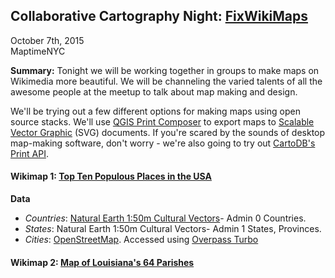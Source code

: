 ## Collaborative Cartography Night: [FixWikiMaps](http://fixwikimaps.tumblr.com)

October 7th, 2015  
MaptimeNYC

**Summary:** Tonight we will be working together in groups to make maps on Wikimedia more beautiful.  We will be channeling the varied talents of all the awesome people at the meetup to talk about map making and design.  

We'll be trying out a few different options for making maps using open source stacks.  We'll use [QGIS Print Composer](http://docs.qgis.org/2.0/en/docs/user_manual/print_composer/print_composer.html) to export maps to [Scalable Vector Graphic](https://en.wikipedia.org/wiki/Scalable_Vector_Graphics) (SVG) documents.  If you're scared by the sounds of desktop map-making software, don't worry - we're also going to try out [CartoDB's Print API](http://blog.cartodb.com/static-maps/).



#### Wikimap 1:  [Top Ten Populous Places in the USA](https://en.wikipedia.org/wiki/List_of_United_States_cities_by_population#/media/File:United_States_Administrative_Divisions_Cities.svg)  
**Data**  
- *Countries*:  [Natural Earth 1:50m Cultural Vectors](http://www.naturalearthdata.com/downloads/50m-cultural-vectors/)- Admin 0 Countries.  
- *States*:  Natural Earth 1:50m Cultural Vectors- Admin 1 States, Provinces.  
- *Cities*:  [OpenStreetMap](https://www.openstreetmap.org).  Accessed using [Overpass Turbo](http://overpass-turbo.eu/)

#### Wikimap 2:  [Map of Louisiana's 64 Parishes](https://en.wikipedia.org/wiki/Police_Jury#/media/File:Louisiana_parishes_map_magnified.jpg)

